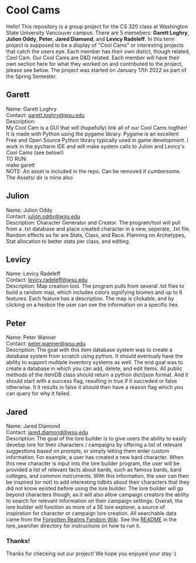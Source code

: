 # Cool Cams
Hello! This repository is a group project for the CS 320 class at Washington State University Vancouver campus. There are 5 memebers: 
**Garett Loghry**, **Julion Oddy**, **Peter**, **Jared Diamond**, and **Levicy Radeleff**. In this term project is supposed to be a display of "Cool Cams" or interesting projects that catch the users eye. Each member has their own distict, though related, Cool Cam. Our Cool Cams are D&D related. Each member will have their own section here for what they worked on and contributed to the project, please see below. The project was started on January 17th 2022 as part of the Spring Semester.

## Garett
Name: Garett Loghry  
Contact: garett.loghry@wsu.edu  
Description:  
My Cool Cam is a GUI that will (hopefully) link all of our Cool Cams togther! It is made with Python using the pygame library. Pygame is an excellent Free and Open Source Python library typically used in game development. I work in the pycharm IDE and will make system calls to Julion and Levicy's Cool Cams (see below!)  
   TO RUN:  
      make garett  
   NOTE:
      An asset is included in the repo. Can be removed if cumbersome. The Assets/ dir is mine also  

## Julion
Name: Julion Oddy  
Contact: julion.oddy@wsu.edu  
Description: Character Generator and Creator. The program/tool will pull from a .txt database and place created character in a new, seperate, .txt file. Random effects so far are Stats, Class, and Race. Planning on Archetypes, Stat allocation to better stats per class, and editing.

## Levicy
Name: Levicy Radeleff  
Contact: levicy.radeleff@wsu.edu  
Description: Map creation tool. The program pulls from several .txt files to build a random map, which includes colors signifying biomes and up to 6 features. Each feature has  a description. The map is clickable, and by clicking on a hexbox the user can see the information on a specific hex.   

## Peter
Name: Peter Wanner  
Contact: peter.wanner@wsu.edu  
Description: The goal with this item database system was to create a database system from scratch using python. It should eventualy have the ability to support multiple inventory systems as well. The end goal was to create a database in which you can add, delete, and edit items. All public methods of the itemDB class should return a python dict/json format. And it should start with a success flag, resulting in true if it succeded or false otherwise. It it results in false it should then have a reason flag which you can query for why it failed.

## Jared
Name: Jared Diamond  
Contact: jared.diamond@wsu.edu  
Description: The goal of the lore builder is to give users the ability to easily develop lore for their characters / campaigns by offering a list of relevant suggestions based on prompts, or simply letting them enter custom information. For example, a user has created a new bard character. When this new character is input into the lore builder program, the user will be provided a list of relevant facts about bards, such as famous bards, bard colleges, and common instruments. With this information, the user can then be inspired (or not) to add interesting tidbits about their characters that they did not know existed before using the lore builder. The lore builder will go beyond characters though, as it will also allow campaign creators the ability to search for relevant information on their campaign settings. Overall, the lore builder will function as more of a 5E lore explorer, a source of inspiration for character or campaign lore creation. All searchable data came from the [Forgotten Realms Fandom Wiki](https://forgottenrealms.fandom.com/wiki/Main_Page).
See the [README](https://github.com/gloghry/cs320/tree/master/lore_searcher) in the lore_searcher directory for instructions on how to run it.  

### Thanks!
Thanks for checking out our project! We hope you enjoyed your stay :)
